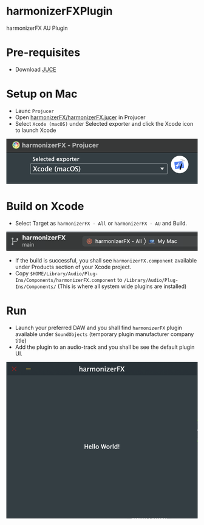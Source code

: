 # harmonizerFXPlugin
harmonizerFX AU Plugin

# Pre-requisites
* Download [JUCE](https://juce.com/get-juce/download)

# Setup on Mac
* Launc `Projucer`
* Open [harmonizerFX/harmonizerFX.jucer](harmonizerFX/harmonizerFX.jucer) in Projucer
* Select `Xcode (macOS)` under Selected exporter and click the Xcode icon to launch Xcode

![launch-xcode](screenshots/launch-xcode.png?raw=true "launch-xcode")

# Build on Xcode
* Select Target as `harmonizerFX - All` or `harmonizerFX - AU` and Build.

![xcode](screenshots/xcode.png?raw=true "xcode")

* If the build is successful, you shall see `harmonizerFX.component` available under Products section of your Xcode project.
* Copy `$HOME/Library/Audio/Plug-Ins/Components/harmonizerFX.component` to `/Library/Audio/Plug-Ins/Components/` (This is where all system wide plugins are installed)

# Run
* Launch your preferred DAW and you shall find `harmonizerFX` plugin available under `SoundObjects` (temporary plugin manufacturer company title)
* Add the plugin to an audio-track and you shall be see the default plugin UI.

![default-plugin](screenshots/default-plugin.png?raw=true "default-plugin")
